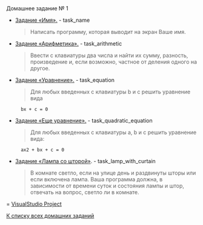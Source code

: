 ##
Домашнее задание № 1

- [Задание «Имя».](task_name/name.cpp)  \- task_name
    > Написать программу, которая выводит на экран Ваше имя.

- [Задание «Арифметика».](task_arithmetic/arithmetic.cpp) \- task_arithmetic
    > Ввести с клавиатуры два числа и найти их сумму, разность, произведение и, если возможно, частное от деления одного на другое.


- [Задание «Уравнение».](task_equation/equation.cpp) \- task_equation
    >  Для любых введенных с клавиатуры b и c решить уравнение вида

        bx + c = 0

- [Задание «Еще уравнение».](task_quadratic_equation/quadratic_equation.cpp) \- task_quadratic_equation
    > Для любых введенных с клавиатуры a, b и c решить уравнение вида:

        ax2 + bx + c = 0

- [Задание «Лампа со шторой»](task_lamp_with_curtain/lamp_with_curtain.cpp). \- task_lamp_with_curtain
    > В комнате светло, если на улице день и раздвинуты шторы или если включена лампа. Ваша программа должна, в зависимости от времени суток и состояния лампы и штор, отвечать на вопрос, светло ли в комнате.

= [VisualStudio Project](VisualStudio_Project_HomeWork_1)

[К списку всех домашних заданий](https://github.com/Vedji/Procedural_Programming_HomeWork)
